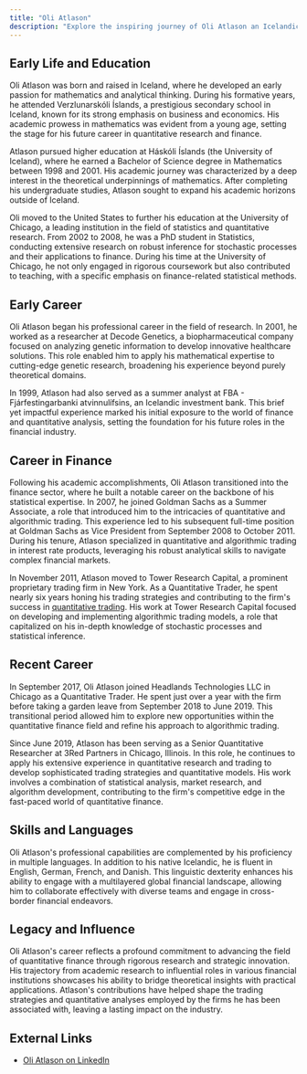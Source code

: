 ```yaml
---
title: "Oli Atlason"
description: "Explore the inspiring journey of Oli Atlason an Icelandic quantitative finance expert and multilingual scholar driving innovation and strategic success globally."
---
```




## Early Life and Education

Oli Atlason was born and raised in Iceland, where he developed an early passion for mathematics and analytical thinking. During his formative years, he attended Verzlunarskóli Íslands, a prestigious secondary school in Iceland, known for its strong emphasis on business and economics. His academic prowess in mathematics was evident from a young age, setting the stage for his future career in quantitative research and finance.

Atlason pursued higher education at Háskóli Íslands (the University of Iceland), where he earned a Bachelor of Science degree in Mathematics between 1998 and 2001. His academic journey was characterized by a deep interest in the theoretical underpinnings of mathematics. After completing his undergraduate studies, Atlason sought to expand his academic horizons outside of Iceland.

Oli moved to the United States to further his education at the University of Chicago, a leading institution in the field of statistics and quantitative research. From 2002 to 2008, he was a PhD student in Statistics, conducting extensive research on robust inference for stochastic processes and their applications to finance. During his time at the University of Chicago, he not only engaged in rigorous coursework but also contributed to teaching, with a specific emphasis on finance-related statistical methods.

## Early Career

Oli Atlason began his professional career in the field of research. In 2001, he worked as a researcher at Decode Genetics, a biopharmaceutical company focused on analyzing genetic information to develop innovative healthcare solutions. This role enabled him to apply his mathematical expertise to cutting-edge genetic research, broadening his experience beyond purely theoretical domains.

In 1999, Atlason had also served as a summer analyst at FBA - Fjárfestingarbanki atvinnulífsins, an Icelandic investment bank. This brief yet impactful experience marked his initial exposure to the world of finance and quantitative analysis, setting the foundation for his future roles in the financial industry.

## Career in Finance

Following his academic accomplishments, Oli Atlason transitioned into the finance sector, where he built a notable career on the backbone of his statistical expertise. In 2007, he joined Goldman Sachs as a Summer Associate, a role that introduced him to the intricacies of quantitative and algorithmic trading. This experience led to his subsequent full-time position at Goldman Sachs as Vice President from September 2008 to October 2011. During his tenure, Atlason specialized in quantitative and algorithmic trading in interest rate products, leveraging his robust analytical skills to navigate complex financial markets.

In November 2011, Atlason moved to Tower Research Capital, a prominent proprietary trading firm in New York. As a Quantitative Trader, he spent nearly six years honing his trading strategies and contributing to the firm's success in [quantitative trading](/wiki/quantitative-trading). His work at Tower Research Capital focused on developing and implementing algorithmic trading models, a role that capitalized on his in-depth knowledge of stochastic processes and statistical inference.

## Recent Career

In September 2017, Oli Atlason joined Headlands Technologies LLC in Chicago as a Quantitative Trader. He spent just over a year with the firm before taking a garden leave from September 2018 to June 2019. This transitional period allowed him to explore new opportunities within the quantitative finance field and refine his approach to algorithmic trading.

Since June 2019, Atlason has been serving as a Senior Quantitative Researcher at 3Red Partners in Chicago, Illinois. In this role, he continues to apply his extensive experience in quantitative research and trading to develop sophisticated trading strategies and quantitative models. His work involves a combination of statistical analysis, market research, and algorithm development, contributing to the firm's competitive edge in the fast-paced world of quantitative finance.

## Skills and Languages

Oli Atlason's professional capabilities are complemented by his proficiency in multiple languages. In addition to his native Icelandic, he is fluent in English, German, French, and Danish. This linguistic dexterity enhances his ability to engage with a multilayered global financial landscape, allowing him to collaborate effectively with diverse teams and engage in cross-border financial endeavors.

## Legacy and Influence

Oli Atlason's career reflects a profound commitment to advancing the field of quantitative finance through rigorous research and strategic innovation. His trajectory from academic research to influential roles in various financial institutions showcases his ability to bridge theoretical insights with practical applications. Atlason's contributions have helped shape the trading strategies and quantitative analyses employed by the firms he has been associated with, leaving a lasting impact on the industry.

## External Links

- [Oli Atlason on LinkedIn](www.linkedin.com/in/oli-atlason-ba1a523)